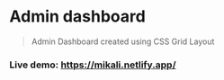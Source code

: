 # Admin dashboard
> Admin Dashboard created using CSS Grid Layout

### Live demo: https://mikali.netlify.app/
